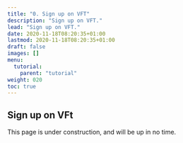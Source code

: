 ```yaml
---
title: "0. Sign up on VFT"
description: "Sign up on VFT."
lead: "Sign up on VFT."
date: 2020-11-18T08:20:35+01:00
lastmod: 2020-11-18T08:20:35+01:00
draft: false
images: []
menu:
  tutorial:
    parent: "tutorial"
weight: 020
toc: true
---
```


## Sign up on VFt

This page is under construction, and will be up in no time.

<!-- Doks uses npm to install dependencies and run commands. Installing npm is pretty simple. Download and install [Node.js](https://nodejs.org/) (it includes npm) for your platform.

### Check Node.js install

{{< btn-copy text="node --version" >}}

```bash
node --version
```

### Check npm install

{{< btn-copy text="npm --version" >}}

```bash
npm --version
``` -->
